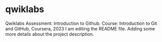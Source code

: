 # qwiklabs
Qwiklabs Assessment: Introduction to Github. Course: Introduction to Git and GitHub, Coursera, 2023
I am editing the README file. Adding some more details about the project description.
